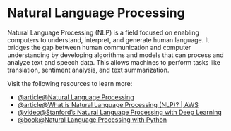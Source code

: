 # Natural Language Processing

Natural Language Processing (NLP) is a field focused on enabling computers to understand, interpret, and generate human language. It bridges the gap between human communication and computer understanding by developing algorithms and models that can process and analyze text and speech data. This allows machines to perform tasks like translation, sentiment analysis, and text summarization.

Visit the following resources to learn more:

- [@article@Natural Language Processing](https://www.deeplearning.ai/resources/natural-language-processing/)
- [@article@What is Natural Language Processing (NLP)? | AWS](https://aws.amazon.com/what-is/nlp/)
- [@video@Stanford’s Natural Language Processing with Deep Learning](https://www.youtube.com/playlist?list=PLoROMvodv4rMFqRtEuo6SGjY4XbRIVRd4)
- [@book@Natural Language Processing with Python](https://tjzhifei.github.io/resources/NLTK.pdf)